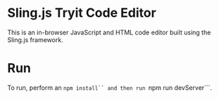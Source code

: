 # Sling.js Tryit Code Editor

This is an in-browser JavaScript and HTML code editor built using the Sling.js framework.

# Run

To run, perform an ```npm install`` and then run ```npm run devServer```.
